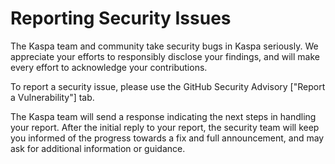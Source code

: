 # Reporting Security Issues

The Kaspa team and community take security bugs in Kaspa seriously. We appreciate your efforts to responsibly disclose your findings, and will make every effort to acknowledge your contributions.

To report a security issue, please use the GitHub Security Advisory ["Report a Vulnerability"] tab.

The Kaspa team will send a response indicating the next steps in handling your report. After the initial reply to your report, the security team will keep you informed of the progress towards a fix and full announcement, and may ask for additional information or guidance.

